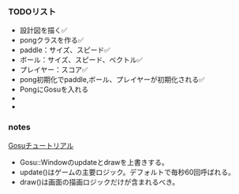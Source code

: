### TODOリスト
* 設計図を描く✅
* pongクラスを作る✅
* paddle：サイズ、スピード✅
* ボール：サイズ、スピード、ベクトル✅
* プレイヤー：スコア✅
* pong初期化でpaddle,ボール、プレイヤーが初期化される✅
* PongにGosuを入れる
*
*
### notes
[Gosuチュートリアル](https://gist.github.com/myokoym/7148859)
* Gosu::Windowのupdateとdrawを上書きする。
* update()はゲームの主要ロジック。デフォルトで毎秒60回呼ばれる。
* draw()は画面の描画ロジックだけが含まれるべき。
